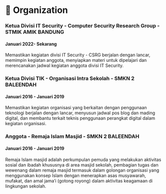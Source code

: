 # 🧭 Organization

### Ketua Divisi IT Security - Computer Security Research Group - STMIK AMIK BANDUNG

#### Januari 2022- Sekarang

Memastikan kegiatan divisi IT Security - CSRG berjalan dengan lancar, memimpin kegiatan anggota, menyiapkan materi untuk dipelajari dan merencanakan jadwal kegiatan anggota divisi IT Security.

### Ketua Divisi TIK - Organisasi Intra Sekolah - SMKN 2 BALEENDAH

#### Januari 2016 - Januari 2019

Memastikan kegiatan organisasi yang berkaitan dengan penggunaan teknologi berjalan dengan lancar, menyusun jadwal pos blog dan mading digital, dan membantu terkait teknis penggunaan perangkat digital dalam kegiatan organisasi.

### Anggota - Remaja Islam Masjid - SMKN 2 BALEENDAH

#### Januari 2016 - Januari 2019

Remaja Islam masjid adalah perkumpulan pemuda yang melakukan aktivitas sosial dan ibadah khususnya di area masjid sekolah, pembagian tugas dan wewenang dalam remaja masjid termasuk dalam golongan organisasi yang menggunakan konsep Islam dengan menerapkan asas musyawarah, mufakat, dan amal jama’i (gotong royong) dalam aktivitas keagamaan di lingkungan sekolah.
